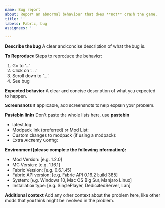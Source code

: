 ```yaml
---
name: Bug report
about: Report an abnormal behaviour that does **not** crash the game.
title: ''
labels: Fabric, bug
assignees: ''

---
```


**Describe the bug**
A clear and concise description of what the bug is.

**To Reproduce**
Steps to reproduce the behavior:
1. Go to '...'
2. Click on '....'
3. Scroll down to '....'
4. See bug

**Expected behavior**
A clear and concise description of what you expected to happen.

**Screenshots**
If applicable, add screenshots to help explain your problem.

**Pastebin links**
Don't paste the whole lists here, use **pastebin**
 - latest.log: 
 - Modpack link (preferred) or Mod List:
 - Custom changes to modpack (if using a modpack):
 - Extra Alchemy Config:

**Environment (please complete the following information):**
 - Mod Version: [e.g. 1.2.0]
 - MC Version: [e.g. 1.16.1]
 - Fabric Version: [e.g. 0.6.1.45]
 - Fabric API version: [e.g. Fabric API 0.16.2 build 385]
 - System: [e.g. Windows 10, Mac OS Big Sur, Manjaro Linux] 
 - Installation type: [e.g. SinglePlayer, DedicatedServer, Lan]

**Additional context**
Add any other context about the problem here, like other mods that you think might be involved in the problem.
